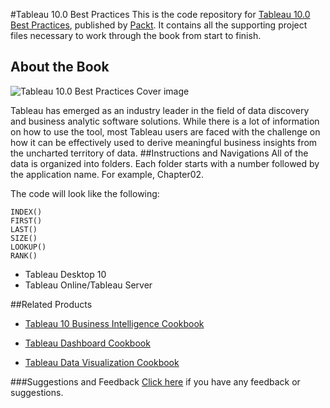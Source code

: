 #Tableau 10.0 Best Practices
This is the code repository for [Tableau 10.0 Best Practices](https://www.packtpub.com/big-data-and-business-intelligence/tableau-100-best-practices?utm_source=github&utm_medium=repository&utm_campaign=9781786460097), published by [Packt](https://www.packtpub.com). It contains all the supporting project files necessary to work through the book from start to finish.
## About the Book
![Tableau 10.0 Best Practices Cover image](https://dz13w8afd47il.cloudfront.net/sites/default/files/imagecache/ppv4_main_book_cover/B05454_MockupCover.jpg)

Tableau has emerged as an industry leader in the field of data discovery and business analytic software solutions. While there is a lot of information on how to use the tool, most Tableau users are faced with the challenge on how it can be effectively used to derive meaningful business insights from the uncharted territory of data.
##Instructions and Navigations
All of the data is organized into folders. Each folder starts with a number followed by the application name. For example, Chapter02.



The code will look like the following:
```
INDEX()
FIRST()
LAST()
SIZE()
LOOKUP()
RANK()
```

* Tableau Desktop 10
* Tableau Online/Tableau Server

##Related Products
* [Tableau 10 Business Intelligence Cookbook](https://www.packtpub.com/big-data-and-business-intelligence/tableau-10-business-intelligence-cookbook?utm_source=github&utm_medium=repository&utm_campaign=9781786465634)

* [Tableau Dashboard Cookbook](https://www.packtpub.com/big-data-and-business-inteliigence/tableau-dashboard-cookbook?utm_source=github&utm_medium=repository&utm_campaign=9781782177906)

* [Tableau Data Visualization Cookbook](https://www.packtpub.com/big-data-and-business-intelligence/tableau-data-visualization-cookbook?utm_source=github&utm_medium=repository&utm_campaign=9781849689786)

###Suggestions and Feedback
[Click here](https://docs.google.com/forms/d/e/1FAIpQLSe5qwunkGf6PUvzPirPDtuy1Du5Rlzew23UBp2S-P3wB-GcwQ/viewform) if you have any feedback or suggestions.
